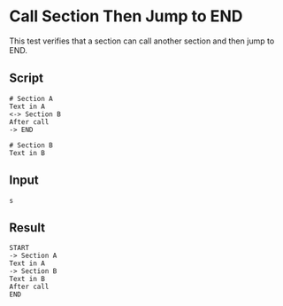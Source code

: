 # Call Section Then Jump to END

This test verifies that a section can call another section and then jump to END.

## Script
```cuentitos
# Section A
Text in A
<-> Section B
After call
-> END

# Section B
Text in B
```

## Input
```input
s
```

## Result
```result
START
-> Section A
Text in A
-> Section B
Text in B
After call
END
```
